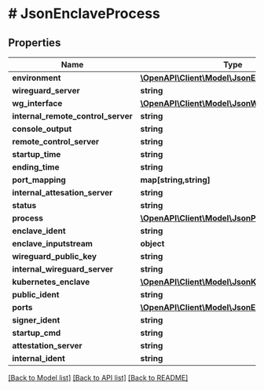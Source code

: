 # # JsonEnclaveProcess

## Properties

Name | Type | Description | Notes
------------ | ------------- | ------------- | -------------
**environment** | [**\OpenAPI\Client\Model\JsonEnvironment**](JsonEnvironment.md) |  | [optional]
**wireguard_server** | **string** |  | [optional]
**wg_interface** | [**\OpenAPI\Client\Model\JsonWireguardInterface**](JsonWireguardInterface.md) |  | [optional]
**internal_remote_control_server** | **string** |  | [optional]
**console_output** | **string** |  | [optional]
**remote_control_server** | **string** |  | [optional]
**startup_time** | **string** |  | [optional]
**ending_time** | **string** |  | [optional]
**port_mapping** | **map[string,string]** |  | [optional]
**internal_attesation_server** | **string** |  | [optional]
**status** | **string** |  | [optional]
**process** | [**\OpenAPI\Client\Model\JsonProcess**](JsonProcess.md) |  | [optional]
**enclave_ident** | **string** |  | [optional]
**enclave_inputstream** | **object** |  | [optional]
**wireguard_public_key** | **string** |  | [optional]
**internal_wireguard_server** | **string** |  | [optional]
**kubernetes_enclave** | [**\OpenAPI\Client\Model\JsonKubernetesEnclave**](JsonKubernetesEnclave.md) |  | [optional]
**public_ident** | **string** |  | [optional]
**ports** | [**\OpenAPI\Client\Model\JsonEnclavePort[]**](JsonEnclavePort.md) |  | [optional]
**signer_ident** | **string** |  | [optional]
**startup_cmd** | **string** |  | [optional]
**attestation_server** | **string** |  | [optional]
**internal_ident** | **string** |  | [optional]

[[Back to Model list]](../../README.md#models) [[Back to API list]](../../README.md#endpoints) [[Back to README]](../../README.md)
